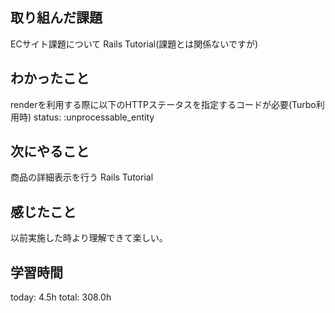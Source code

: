 ## 取り組んだ課題
ECサイト課題について
Rails Tutorial(課題とは関係ないですが)
## わかったこと
 renderを利用する際に以下のHTTPステータスを指定するコードが必要(Turbo利用時)
 status: :unprocessable_entity
## 次にやること
 商品の詳細表示を行う
 Rails Tutorial
## 感じたこと
 以前実施した時より理解できて楽しい。
## 学習時間
today: 4.5h
total: 308.0h